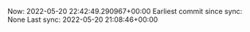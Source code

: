 Now: 2022-05-20 22:42:49.290967+00:00 Earliest commit since sync: None Last sync: 2022-05-20 21:08:46+00:00
